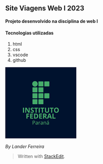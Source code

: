 ## Site Viagens Web I 2023
#### Projeto desenvolvido na disciplina de web I

#### Tecnologias utilizadas

 1. html
 2. css
 3. vscode
 4. github

![Link da imagem](https://github.com/Landerferreira/site_viagens_web1_2023/blob/67a10649a2e9e62d7b62084262b29938ae0c79d5/download.png)

*By Lander Ferreira*
> Written with [StackEdit](https://stackedit.io/).
